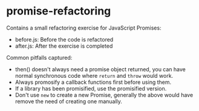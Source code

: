 # promise-refactoring

Contains a small refactoring exercise for JavaScript Promises:

- before.js: Before the code is refactored
- after.js: After the exercise is completed

Common pitfalls captured:

- then() doesn't always need a promise object returned, you can have normal synchronous code where `return` and `throw` would work.
- Always promosify a callback functions first before using them.
- If a library has been promisified, use the promisified version.
- Don't use `new` to create a new Promise, generally the above would have remove the need of creating one manually.
